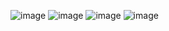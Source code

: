 
![image](https://github.com/user-attachments/assets/733804d8-1d01-4c94-b2b6-49aedd0f61fd)
![image](https://github.com/user-attachments/assets/48731855-74e3-455b-b788-017942926070)
![image](https://github.com/user-attachments/assets/ec98d56a-b194-4351-85d4-8ddae0d949f1)
![image](https://github.com/user-attachments/assets/c5bab4ac-a390-47b2-890e-c4b730bba2f3)
